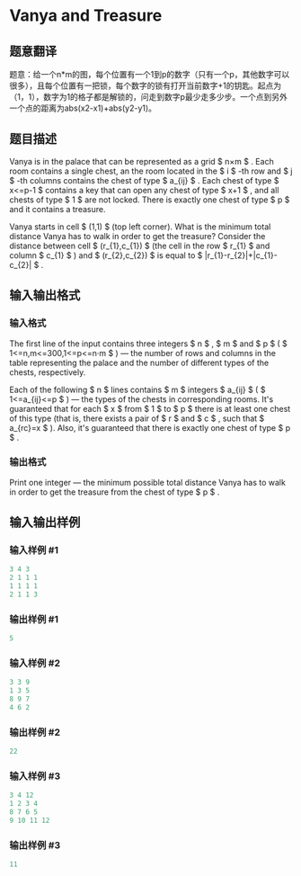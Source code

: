 # Vanya and Treasure

## 题意翻译

题意：给一个n*m的图，每个位置有一个1到p的数字（只有一个p，其他数字可以很多），且每个位置有一把锁，每个数字的锁有打开当前数字+1的钥匙。起点为（1，1），数字为1的格子都是解锁的，问走到数字p最少走多少步。一个点到另外一个点的距离为abs(x2-x1)+abs(y2-y1)。

## 题目描述

Vanya is in the palace that can be represented as a grid $ n×m $ . Each room contains a single chest, an the room located in the $ i $ -th row and $ j $ -th columns contains the chest of type $ a_{ij} $ . Each chest of type $ x<=p-1 $ contains a key that can open any chest of type $ x+1 $ , and all chests of type $ 1 $ are not locked. There is exactly one chest of type $ p $ and it contains a treasure.

Vanya starts in cell $ (1,1) $ (top left corner). What is the minimum total distance Vanya has to walk in order to get the treasure? Consider the distance between cell $ (r_{1},c_{1}) $ (the cell in the row $ r_{1} $ and column $ c_{1} $ ) and $ (r_{2},c_{2}) $ is equal to $ |r_{1}-r_{2}|+|c_{1}-c_{2}| $ .

## 输入输出格式

### 输入格式

The first line of the input contains three integers $ n $ , $ m $ and $ p $ ( $ 1<=n,m<=300,1<=p<=n·m $ ) — the number of rows and columns in the table representing the palace and the number of different types of the chests, respectively.

Each of the following $ n $ lines contains $ m $ integers $ a_{ij} $ ( $ 1<=a_{ij}<=p $ ) — the types of the chests in corresponding rooms. It's guaranteed that for each $ x $ from $ 1 $ to $ p $ there is at least one chest of this type (that is, there exists a pair of $ r $ and $ c $ , such that $ a_{rc}=x $ ). Also, it's guaranteed that there is exactly one chest of type $ p $ .

### 输出格式

Print one integer — the minimum possible total distance Vanya has to walk in order to get the treasure from the chest of type $ p $ .

## 输入输出样例

### 输入样例 #1

```cpp
3 4 3
2 1 1 1
1 1 1 1
2 1 1 3

```
### 输出样例 #1

```cpp
5

```
### 输入样例 #2

```cpp
3 3 9
1 3 5
8 9 7
4 6 2

```
### 输出样例 #2

```cpp
22

```
### 输入样例 #3

```cpp
3 4 12
1 2 3 4
8 7 6 5
9 10 11 12

```
### 输出样例 #3

```cpp
11

```
